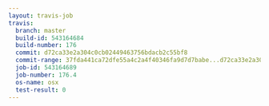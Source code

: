 ```yaml
---
layout: travis-job
travis:
  branch: master
  build-id: 543164684
  build-number: 176
  commit: d72ca33e2a304c0cb02449463756bdacb2c55bf8
  commit-range: 37fda441ca72dfe55a4c2a4f40346fa9d7d7babe...d72ca33e2a304c0cb02449463756bdacb2c55bf8
  job-id: 543164689
  job-number: 176.4
  os-name: osx
  test-result: 0
---
```

